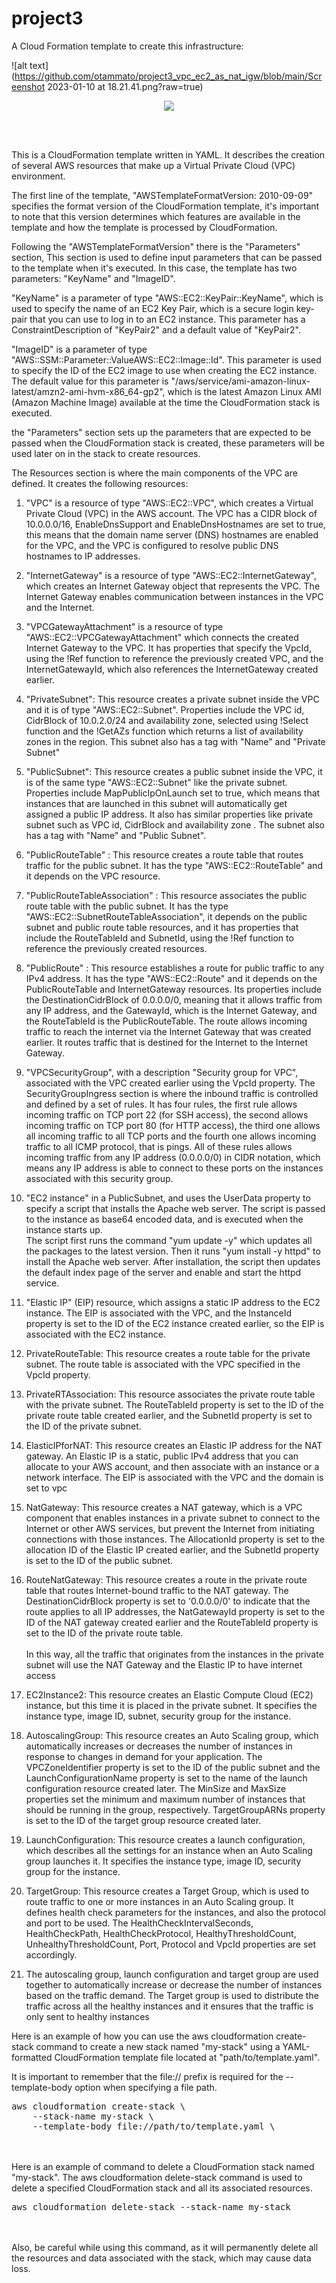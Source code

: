 # project3





A Cloud Formation template to create this infrastructure:

![alt text](https://github.com/otammato/project3_vpc_ec2_as_nat_igw/blob/main/Screenshot 2023-01-10 at 18.21.41.png?raw=true)
<p align="center">
  <img src="https://github.com/otammato/project3_vpc_ec2_as_nat_igw/blob/main/Screenshot 2023-01-10 at 18.21.41.png" />
</p>
<br><br>


This is a CloudFormation template written in YAML. It describes the creation of several AWS resources that make up a Virtual Private Cloud (VPC) environment.


The first line of the template, "AWSTemplateFormatVersion: 2010-09-09" specifies the format version of the CloudFormation template, it's important to note that this version determines which features are available in the template and how the template is processed by CloudFormation.

Following the "AWSTemplateFormatVersion" there is the "Parameters" section, This section is used to define input parameters that can be passed to the template when it's executed. In this case, the template has two parameters: "KeyName" and "ImageID".

"KeyName" is a parameter of type "AWS::EC2::KeyPair::KeyName", which is used to specify the name of an EC2 Key Pair, which is a secure login key-pair that you can use to log in to an EC2 instance. This parameter has a ConstraintDescription of "KeyPair2" and a default value of "KeyPair2".

"ImageID" is a parameter of type "AWS::SSM::Parameter::ValueAWS::EC2::Image::Id". This parameter is used to specify the ID of the EC2 image to use when creating the EC2 instance. The default value for this parameter is "/aws/service/ami-amazon-linux-latest/amzn2-ami-hvm-x86_64-gp2", which is the latest Amazon Linux AMI (Amazon Machine Image) available at the time the CloudFormation stack is executed.

the "Parameters" section sets up the parameters that are expected to be passed when the CloudFormation stack is created, these parameters will be used later on in the stack to create resources.



The Resources section is where the main components of the VPC are defined. It creates the following resources:

1. "VPC" is a resource of type "AWS::EC2::VPC", which creates a Virtual Private Cloud (VPC) in the AWS account. The VPC has a CIDR block of 10.0.0.0/16, EnableDnsSupport and EnableDnsHostnames are set to true, this means that the domain name server (DNS) hostnames are enabled for the VPC, and the VPC is configured to resolve public DNS hostnames to IP addresses.

2. "InternetGateway" is a resource of type "AWS::EC2::InternetGateway", which creates an Internet Gateway object that represents the VPC. The Internet Gateway enables communication between instances in the VPC and the Internet.

3. "VPCGatewayAttachment" is a resource of type "AWS::EC2::VPCGatewayAttachment" which connects the created Internet Gateway to the VPC. It has properties that specify the VpcId, using the !Ref function to reference the previously created VPC, and the InternetGatewayId, which also references the InternetGateway created earlier.

4. "PrivateSubnet": This resource creates a private subnet inside the VPC and it is of type "AWS::EC2::Subnet". Properties include the VPC id, CidrBlock of 10.0.2.0/24 and availability zone, selected using !Select function and the !GetAZs function which returns a list of availability zones in the region. This subnet also has a tag with "Name" and "Private Subnet"

5. "PublicSubnet": This resource creates a public subnet inside the VPC, it is of the same type "AWS::EC2::Subnet" like the private subnet. Properties include MapPublicIpOnLaunch set to true, which means that instances that are launched in this subnet will automatically get assigned a public IP address. It also has similar properties like private subnet such as VPC id, CidrBlock and availability zone . The subnet also has a tag with "Name" and "Public Subnet".

6. "PublicRouteTable" : This resource creates a route table that routes traffic for the public subnet. It has the type "AWS::EC2::RouteTable" and it depends on the VPC resource.

7. "PublicRouteTableAssociation" : This resource associates the public route table with the public subnet. It has the type "AWS::EC2::SubnetRouteTableAssociation", it depends on the public subnet and public route table resources, and it has properties that include the RouteTableId and SubnetId, using the !Ref function to reference the previously created resources.

8. "PublicRoute" : This resource establishes a route for public traffic to any IPv4 address. It has the type "AWS::EC2::Route" and it depends on the PublicRouteTable and InternetGateway resources. Its properties include the DestinationCidrBlock of 0.0.0.0/0, meaning that it allows traffic from any IP address, and the GatewayId, which is the Internet Gateway, and the RouteTableId is the PublicRouteTable. The route allows incoming traffic to reach the internet via the Internet Gateway that was created earlier. It routes traffic that is destined for the Internet to the Internet Gateway.

9. "VPCSecurityGroup", with a description "Security group for VPC", associated with the VPC created earlier using the VpcId property.
The SecurityGroupIngress section is where the inbound traffic is controlled and defined by a set of rules. It has four rules, the first rule allows incoming traffic on TCP port 22 (for SSH access), the second allows incoming traffic on TCP port 80 (for HTTP access), the third one allows all incoming traffic to all TCP ports and the fourth one allows incoming traffic to all ICMP protocol, that is pings. All of these rules allows incoming traffic from any IP address (0.0.0.0/0) in CIDR notation, which means any IP address is able to connect to these ports on the instances associated with this security group.

10. "EC2 instance" in a PublicSubnet, and uses the UserData property to specify a script that installs the Apache web server. The script is passed to the instance as base64 encoded data, and is executed when the instance starts up.<br>The script first runs the command "yum update -y" which updates all the packages to the latest version. Then it runs "yum install -y httpd" to install the Apache web server. After installation, the script then updates the default index page of the server and enable and start the httpd service.

11. "Elastic IP" (EIP) resource, which assigns a static IP address to the EC2 instance. The EIP is associated with the VPC, and the InstanceId property is set to the ID of the EC2 instance created earlier, so the EIP is associated with the EC2 instance.

12. PrivateRouteTable: This resource creates a route table for the private subnet. The route table is associated with the VPC specified in the VpcId property.

13. PrivateRTAssociation: This resource associates the private route table with the private subnet. The RouteTableId property is set to the ID of the private route table created earlier, and the SubnetId property is set to the ID of the private subnet.

14. ElasticIPforNAT: This resource creates an Elastic IP address for the NAT gateway. An Elastic IP is a static, public IPv4 address that you can allocate to your AWS account, and then associate with an instance or a network interface. The EIP is associated with the VPC and the domain is set to vpc

15. NatGateway: This resource creates a NAT gateway, which is a VPC component that enables instances in a private subnet to connect to the Internet or other AWS services, but prevent the Internet from initiating connections with those instances. The AllocationId property is set to the allocation ID of the Elastic IP created earlier, and the SubnetId property is set to the ID of the public subnet.

16. RouteNatGateway: This resource creates a route in the private route table that routes Internet-bound traffic to the NAT gateway. The DestinationCidrBlock property is set to '0.0.0.0/0' to indicate that the route applies to all IP addresses, the NatGatewayId property is set to the ID of the NAT gateway created earlier and the RouteTableId property is set to the ID of the private route table.
<br><br>In this way, all the traffic that originates from the instances in the private subnet will use the NAT Gateway and the Elastic IP to have internet access

17. EC2Instance2: This resource creates an Elastic Compute Cloud (EC2) instance, but this time it is placed in the private subnet. It specifies the instance type, image ID, subnet, security group for the instance.

18. AutoscalingGroup: This resource creates an Auto Scaling group, which automatically increases or decreases the number of instances in response to changes in demand for your application. The VPCZoneIdentifier property is set to the ID of the public subnet and the LaunchConfigurationName property is set to the name of the launch configuration resource created later. The MinSize and MaxSize properties set the minimum and maximum number of instances that should be running in the group, respectively. TargetGroupARNs property is set to the ID of the target group resource created later.

19. LaunchConfiguration: This resource creates a launch configuration, which describes all the settings for an instance when an Auto Scaling group launches it. It specifies the instance type, image ID, security group for the instance.

20. TargetGroup: This resource creates a Target Group, which is used to route traffic to one or more instances in an Auto Scaling group. It defines health check parameters for the instances, and also the protocol and port to be used. The HealthCheckIntervalSeconds, HealthCheckPath, HealthCheckProtocol, HealthyThresholdCount, UnhealthyThresholdCount, Port, Protocol and VpcId properties are set accordingly.

21. The autoscaling group, launch configuration and target group are used together to automatically increase or decrease the number of instances based on the traffic demand. The Target group is used to distribute the traffic across all the healthy instances and it ensures that the traffic is only sent to healthy instances


Here is an example of how you can use the aws cloudformation create-stack command to create a new stack named "my-stack" using a YAML-formatted CloudFormation template file located at "path/to/template.yaml".

It is important to remember that the file:// prefix is required for the --template-body option when specifying a file path.
<pre>aws cloudformation create-stack \
    --stack-name my-stack \
    --template-body file://path/to/template.yaml \
</pre>
<br><br>
Here is an example of command to delete a CloudFormation stack named "my-stack". The aws cloudformation delete-stack command is used to delete a specified CloudFormation stack and all its associated resources.
<pre>aws cloudformation delete-stack --stack-name my-stack
</pre>
<br><br>
Also, be careful while using this command, as it will permanently delete all the resources and data associated with the stack, which may cause data loss.
